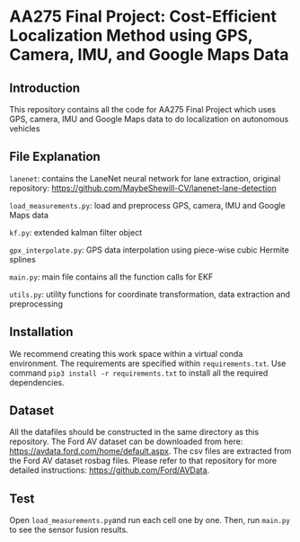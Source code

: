 # AA275 Final Project: Cost-Efficient Localization Method using GPS, Camera, IMU, and Google Maps Data

## Introduction
This repository contains all the code for AA275 Final Project which uses GPS, camera, IMU and Google Maps data to do localization on autonomous vehicles

## File Explanation
`lanenet`: contains the LaneNet neural network for lane extraction, original repository: https://github.com/MaybeShewill-CV/lanenet-lane-detection

`load_measurements.py`: load and preprocess GPS, camera, IMU and Google Maps data

`kf.py`: extended kalman filter object

`gpx_interpolate.py`: GPS data interpolation using piece-wise cubic Hermite splines 

`main.py`: main file contains all the function calls for EKF

`utils.py`: utility functions for coordinate transformation, data extraction and preprocessing

## Installation
We recommend creating this work space within a virtual conda environment. The requirements are specified within `requirements.txt`. Use command ```pip3 install -r requirements.txt``` to install all the required dependencies. 

## Dataset
All the datafiles should be constructed in the same directory as this repository. The Ford AV dataset can be downloaded from here: https://avdata.ford.com/home/default.aspx. The csv files are extracted from the Ford AV dataset rosbag files. Please refer to that repository for more detailed instructions: https://github.com/Ford/AVData.

## Test
Open `load_measurements.py`and run each cell one by one. Then, run `main.py` to see the sensor fusion results.
